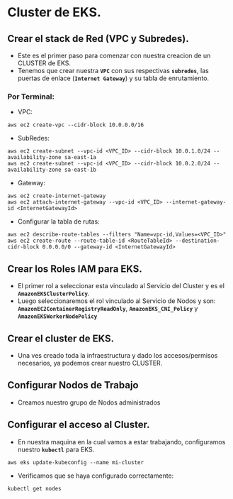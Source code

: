 # Cluster de EKS.
## Crear el stack de Red (VPC y Subredes).
- Este es el primer paso para comenzar con nuestra creacion de un CLUSTER de EKS.
- Tenemos que crear nuestra **`VPC`** con sus respectivas **`subredes`**, las puertas de enlace (**`Internet Gateway`**) y su tabla de enrutamiento.

### Por Terminal:
- VPC:
```
aws ec2 create-vpc --cidr-block 10.0.0.0/16
```
- SubRedes:
```
aws ec2 create-subnet --vpc-id <VPC_ID> --cidr-block 10.0.1.0/24 --availability-zone sa-east-1a
aws ec2 create-subnet --vpc-id <VPC_ID> --cidr-block 10.0.2.0/24 --availability-zone sa-east-1b
```
- Gateway:
```
aws ec2 create-internet-gateway
aws ec2 attach-internet-gateway --vpc-id <VPC_ID> --internet-gateway-id <InternetGatewayId>
```
- Configurar la tabla de rutas:
```
aws ec2 describe-route-tables --filters "Name=vpc-id,Values=<VPC_ID>"
aws ec2 create-route --route-table-id <RouteTableId> --destination-cidr-block 0.0.0.0/0 --gateway-id <InternetGatewayId>
```

## Crear los Roles IAM para EKS.
- El primer rol a seleccionar esta vinculado al Servicio del Cluster y es el **`AmazonEKSClusterPolicy`**.
- Luego seleccionaremos el rol vinculado al Servicio de Nodos y son: **`AmazonEC2ContainerRegistryReadOnly`**, **`AmazonEKS_CNI_Policy`** y **`AmazonEKSWorkerNodePolicy`**

## Crear el cluster de EKS.
- Una ves creado toda la infraestructura y dado los accesos/permisos necesarios, ya podemos crear nuestro CLUSTER.

## Configurar Nodos de Trabajo
- Creamos nuestro grupo de Nodos administrados

## Configurar el acceso al Cluster.
- En nuestra maquina en la cual vamos a estar trabajando, configuramos nuestro **`kubectl`** para EKS.
```
aws eks update-kubeconfig --name mi-cluster
```

- Verificamos que se haya configurado correctamente:
```
kubectl get nodes
```
